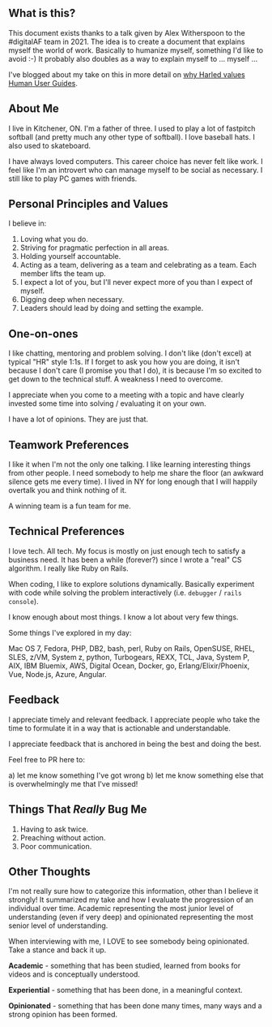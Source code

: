 ## What is this?

This document exists thanks to a talk given by Alex Witherspoon to the #digitalAF team in 2021. The idea 
is to create a document that explains myself the world of work. Basically to humanize myself, something 
I'd like to avoid :-) It probably also doubles as a way to explain myself to ... myself ...

I've blogged about my take on this in more detail on [why Harled values Human User Guides](https://harled.ca/blog/why_we_value_human_user_guides).

## About Me

I live in Kitchener, ON. I'm a father of three. I used to play a lot of fastpitch softball (and pretty much any other type of softball). I love baseball hats. I also used to skateboard. 

I have always loved computers. This career choice has never felt like work. I feel like I'm an introvert who can manage myself to be social as necessary. I still like to play PC games with friends.

## Personal Principles and Values

I believe in:

1. Loving what you do.
2. Striving for pragmatic perfection in all areas.
3. Holding yourself accountable. 
4. Acting as a team, delivering as a team and celebrating as a team. Each member lifts the team up.
5. I expect a lot of you, but I'll never expect more of you than I expect of myself.
6. Digging deep when necessary.
7. Leaders should lead by doing and setting the example.

## One-on-ones

I like chatting, mentoring and problem solving. I don't like (don't excel) at typical "HR" style 1:1s.
If I forget to ask you how you are doing, it isn't because I don't care (I promise you that I do), it 
is because I'm so excited to get down to the technical stuff. A weakness I need to overcome.

I appreciate when you come to a meeting with a topic and have clearly invested some time into solving /
evaluating it on your own.

I have a lot of opinions. They are just that.

## Teamwork Preferences

I like it when I'm not the only one talking. I like learning interesting things from other people. I 
need somebody to help me share the floor (an awkward silence gets me every time). I lived in NY for long 
enough that I will happily overtalk you and think nothing of it. 

A winning team is a fun team for me.

## Technical Preferences

I love tech. All tech. My focus is mostly on just enough tech to satisfy a business need. It has been a while (forever?) since I wrote a "real" CS algorithm. I really like Ruby on Rails. 

When coding, I like to explore solutions dynamically. Basically experiment with code while solving the problem 
interactively (i.e. `debugger` / `rails console`).

I know enough about most things. I know a lot about very few things.

Some things I've explored in my day: 

Mac OS 7, Fedora, PHP, DB2, bash, perl, Ruby on Rails, OpenSUSE, RHEL, SLES, z/VM, System z, python, Turbogears, REXX, TCL, Java, System P, AIX, IBM Bluemix, AWS, Digital Ocean, Docker, go, Erlang/Elixir/Phoenix, Vue, Node.js, Azure, Angular.

## Feedback

I appreciate timely and relevant feedback. I appreciate people who take the time to formulate it in a way 
that is actionable and understandable.

I appreciate feedback that is anchored in being the best and doing the best.

Feel free to PR here to:

a) let me know something I've got wrong
b) let me know something else that is overwhelmingly me that I've missed!

## Things That *Really* Bug Me

1. Having to ask twice.
2. Preaching without action.
3. Poor communication.

## Other Thoughts

I'm not really sure how to categorize this information, other than I believe it strongly! It summarized 
my take and how I evaluate the progression of an individual over time. Academic representing the most 
junior level of understanding (even if very deep) and opinionated representing the most senior level 
of understanding.

When interviewing with me, I LOVE to see somebody being opinionated. Take a stance and back it up.

**Academic** - something that has been studied, learned from books for videos and is conceptually understood.

**Experiential** - something that has been done, in a meaningful context.

**Opinionated** - something that has been done many times, many ways and a strong opinion has been formed.